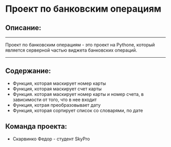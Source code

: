 # Проект по банковским операциям
## Описание:
***

Проект по банковским операциям - это проект на Pythone, который является серверной частью виджета банковских операций.

***

## Содержание:
* Функция, которая маскирует номер карты
* Функция, которая маскирует счет карты
* Функция. которая маскирует номер карты и номер счета, в зависимости от того, что в нее входит
* Функция, котрая преобразовывает дату
* Функция, которая сортирует список со словарями, по дате


## Команда проекта:
* Скарвинко Федор - студент SkyPro

